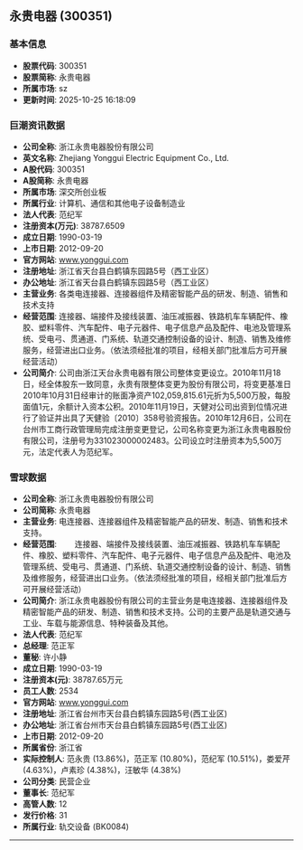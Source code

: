 ## 永贵电器 (300351)

### 基本信息

- **股票代码**: 300351
- **股票简称**: 永贵电器
- **所属市场**: sz
- **更新时间**: 2025-10-25 16:18:09

### 巨潮资讯数据

- **公司全称**: 浙江永贵电器股份有限公司
- **英文名称**: Zhejiang Yonggui Electric Equipment Co., Ltd.
- **A股代码**: 300351
- **A股简称**: 永贵电器
- **所属市场**: 深交所创业板
- **所属行业**: 计算机、通信和其他电子设备制造业
- **法人代表**: 范纪军
- **注册资本(万元)**: 38787.6509
- **成立日期**: 1990-03-19
- **上市日期**: 2012-09-20
- **官方网站**: www.yonggui.com
- **注册地址**: 浙江省天台县白鹤镇东园路5号（西工业区）
- **办公地址**: 浙江省天台县白鹤镇东园路5号（西工业区）
- **主营业务**: 各类电连接器、连接器组件及精密智能产品的研发、制造、销售和技术支持
- **经营范围**: 连接器、端接件及接线装置、油压减振器、铁路机车车辆配件、橡胶、塑料零件、汽车配件、电子元器件、电子信息产品及配件、电池及管理系统、受电弓、贯通道、门系统、轨道交通控制设备的设计、制造、销售及维修服务，经营进出口业务。（依法须经批准的项目，经相关部门批准后方可开展经营活动）
- **公司简介**: 公司由浙江天台永贵电器有限公司整体变更设立。2010年11月18日，经全体股东一致同意，永贵有限整体变更为股份有限公司，将变更基准日2010年10月31日经审计的账面净资产102,059,815.61元折为5,500万股，每股面值1元，余额计入资本公积。2010年11月19日，天健对公司出资到位情况进行了验证并出具了天健验〔2010〕358号验资报告。2010年12月6日，公司在台州市工商行政管理局完成注册变更登记，公司名称变更为浙江永贵电器股份有限公司，注册号为331023000002483。公司设立时注册资本为5,500万元，法定代表人为范纪军。

### 雪球数据

- **公司全称**: 浙江永贵电器股份有限公司
- **公司简称**: 永贵电器
- **主营业务**: 电连接器、连接器组件及精密智能产品的研发、制造、销售和技术支持。
- **经营范围**: 　　连接器、端接件及接线装置、油压减振器、铁路机车车辆配件、橡胶、塑料零件、汽车配件、电子元器件、电子信息产品及配件、电池及管理系统、受电弓、贯通道、门系统、轨道交通控制设备的设计、制造、销售及维修服务，经营进出口业务。（依法须经批准的项目，经相关部门批准后方可开展经营活动）
- **公司简介**: 浙江永贵电器股份有限公司的主营业务是电连接器、连接器组件及精密智能产品的研发、制造、销售和技术支持。公司的主要产品是轨道交通与工业、车载与能源信息、特种装备及其他。
- **法人代表**: 范纪军
- **总经理**: 范正军
- **董秘**: 许小静
- **成立日期**: 1990-03-19
- **注册资本(元)**: 38787.65万元
- **员工人数**: 2534
- **官方网站**: www.yonggui.com
- **注册地址**: 浙江省台州市天台县白鹤镇东园路5号(西工业区)
- **办公地址**: 浙江省台州市天台县白鹤镇东园路5号(西工业区)
- **上市日期**: 2012-09-20
- **所属省份**: 浙江省
- **实际控制人**: 范永贵 (13.86%)，范正军 (10.80%)，范纪军 (10.51%)，娄爱芹 (4.63%)，卢素珍 (4.38%)，汪敏华 (4.38%)
- **公司分类**: 民营企业
- **董事长**: 范纪军
- **高管人数**: 12
- **发行价格**: 31
- **所属行业**: 轨交设备 (BK0084)

---